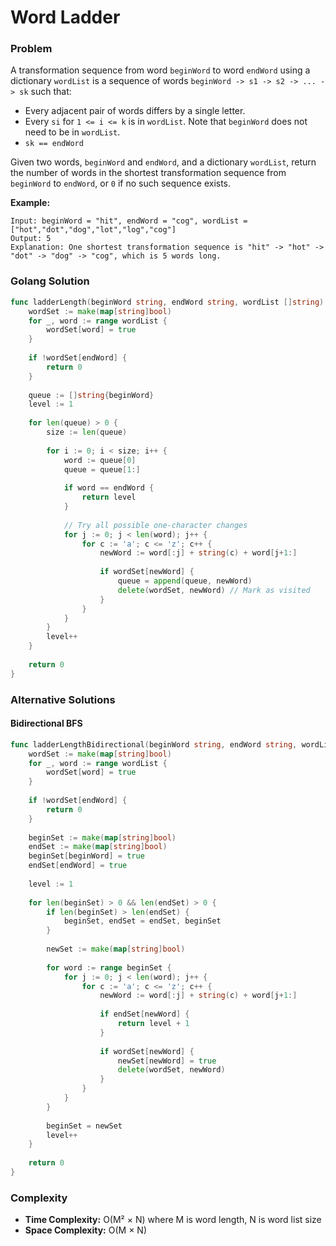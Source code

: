 # Word Ladder

### Problem
A transformation sequence from word `beginWord` to word `endWord` using a dictionary `wordList` is a sequence of words `beginWord -> s1 -> s2 -> ... -> sk` such that:

- Every adjacent pair of words differs by a single letter.
- Every `si` for `1 <= i <= k` is in `wordList`. Note that `beginWord` does not need to be in `wordList`.
- `sk == endWord`

Given two words, `beginWord` and `endWord`, and a dictionary `wordList`, return the number of words in the shortest transformation sequence from `beginWord` to `endWord`, or `0` if no such sequence exists.

**Example:**
```
Input: beginWord = "hit", endWord = "cog", wordList = ["hot","dot","dog","lot","log","cog"]
Output: 5
Explanation: One shortest transformation sequence is "hit" -> "hot" -> "dot" -> "dog" -> "cog", which is 5 words long.
```

### Golang Solution

```go
func ladderLength(beginWord string, endWord string, wordList []string) int {
    wordSet := make(map[string]bool)
    for _, word := range wordList {
        wordSet[word] = true
    }
    
    if !wordSet[endWord] {
        return 0
    }
    
    queue := []string{beginWord}
    level := 1
    
    for len(queue) > 0 {
        size := len(queue)
        
        for i := 0; i < size; i++ {
            word := queue[0]
            queue = queue[1:]
            
            if word == endWord {
                return level
            }
            
            // Try all possible one-character changes
            for j := 0; j < len(word); j++ {
                for c := 'a'; c <= 'z'; c++ {
                    newWord := word[:j] + string(c) + word[j+1:]
                    
                    if wordSet[newWord] {
                        queue = append(queue, newWord)
                        delete(wordSet, newWord) // Mark as visited
                    }
                }
            }
        }
        level++
    }
    
    return 0
}
```

### Alternative Solutions

#### **Bidirectional BFS**
```go
func ladderLengthBidirectional(beginWord string, endWord string, wordList []string) int {
    wordSet := make(map[string]bool)
    for _, word := range wordList {
        wordSet[word] = true
    }
    
    if !wordSet[endWord] {
        return 0
    }
    
    beginSet := make(map[string]bool)
    endSet := make(map[string]bool)
    beginSet[beginWord] = true
    endSet[endWord] = true
    
    level := 1
    
    for len(beginSet) > 0 && len(endSet) > 0 {
        if len(beginSet) > len(endSet) {
            beginSet, endSet = endSet, beginSet
        }
        
        newSet := make(map[string]bool)
        
        for word := range beginSet {
            for j := 0; j < len(word); j++ {
                for c := 'a'; c <= 'z'; c++ {
                    newWord := word[:j] + string(c) + word[j+1:]
                    
                    if endSet[newWord] {
                        return level + 1
                    }
                    
                    if wordSet[newWord] {
                        newSet[newWord] = true
                        delete(wordSet, newWord)
                    }
                }
            }
        }
        
        beginSet = newSet
        level++
    }
    
    return 0
}
```

### Complexity
- **Time Complexity:** O(M² × N) where M is word length, N is word list size
- **Space Complexity:** O(M × N)
